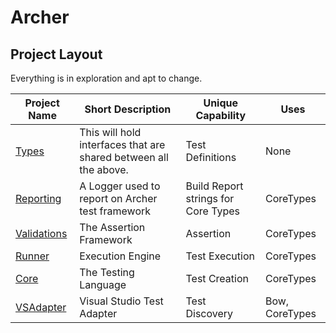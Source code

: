 # Archer

## Project Layout

Everything is in exploration and apt to change.

| Project Name | Short Description | Unique Capability | Uses |
| ------------ | ----------------- | ----------------- | ---- |
| [Types](https://github.com/ArcherFSharpTesting/Archer.CoreTypes) | This will hold interfaces that are shared between all the above. | Test Definitions | None |
| [Reporting](https://github.com/ArcherFSharpTesting/Archer.Logger) | A Logger used to report on Archer test framework | Build Report strings for Core Types | CoreTypes |
| [Validations](https://github.com/ArcherFSharpTesting/Archer.Fletching) | The Assertion Framework | Assertion | CoreTypes |
| [Runner](https://github.com/ArcherFSharpTesting/Archer.Bow) | Execution Engine | Test Execution | CoreTypes |
| [Core](https://github.com/ArcherFSharpTesting/Archer.Arrow) | The Testing Language | Test Creation | CoreTypes |
| [VSAdapter](https://github.com/ArcherFSharpTesting/Archer.Quiver) | Visual Studio Test Adapter | Test Discovery | Bow, CoreTypes |
